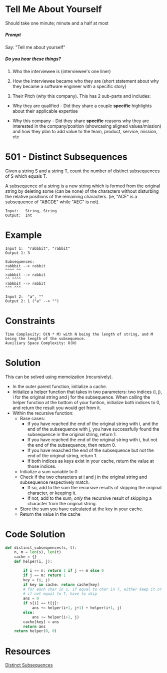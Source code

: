 # Tell Me About Yourself

Should take one minute; minute and a half at most

##### Prompt

Say: "Tell me about yourself"

##### Do you hear these things?

1. Who the interviewee is (interviewee's one liner)

2. How the interviewee became who they are (short statement about why they became a software engineer with a specific story)

3. Their Pitch (why this company). This has 2 sub-parts and includes:

  - Why they are qualified - Did they share a couple
  **specific** highlights about their applicable expertise

  - Why this company - Did they share **specific** reasons
  why they are interested in the company/position
  (showcasing aligned values/mission) and how they plan to
  add value to the team, product, service, mission, etc

# 501 - Distinct Subsequences

Given a string S and a string T, count the number of distinct subsequences of S which equals T.

A subsequence of a string is a new string which is formed from the original string by deleting some (can be none) of the characters without disturbing the relative positions of the remaining characters.
(ie, "ACE" is a subsequence of "ABCDE" while "AEC" is not).

```
Input: 	 String, String
Output:  Int
```

# Example
```
Input 1:  "rabbbit", "rabbit"
Output 1: 3    

Subsequences:
rabbbit --> rabbit
^^^^ ^^
rabbbit --> rabbit
^^ ^^^^
rabbbit --> rabbit
^^^ ^^^

Input 2:  "a", "" 	           
Output 2: 1 ("a" --> "")   

```


# Constraints

```
Time Complexity: O(N * M) with N being the length of string, and M being the length of the subsequence.
Auxiliary Space Complexity: O(N)     
```


# Solution
This can be solved using memoization (recursively).

* In the outer parent function, initialize a cache.
* Initialize a helper function that takes in two parameters: two indices (i, j), i for the original string and j for the subsequence.
When calling the helper function at the bottom of your funtion, initialize both indices to 0, and return the result you would get from it.
* Within the recursive function:
    * Base cases:  
        * If you have reached the end of the original string with i, and the end of the subsequence with j, you have successfully found the subsequence in the original
string, return 1.
        * If you have reached the end of the original string with i, but not the end of the subsequence, then return 0.
        * If you have reaached the end of the subsequence but not the end of the original string, return 1.
        * If both indices as keys exist in your cache, return the value at those indices.
    * Initialize a sum variable to 0
    * Check if the two characters at i and j in the original string and subsequence respectively match.
        * If so, add to the sum the recursive results of skipping the original character, or keeping it.
        * If not, add to the sum, _only_ the recursive result of skipping a character from the original string.
    * Store the sum you have calculated at the key in your cache.
    * Return the value in the cache


# Code Solution

```python
def distinct_subsequences(s, t):        
    n, m = len(s), len(t)
    cache = {}
    def helper(i, j):

        if i == n: return 1 if j == m else 0
        if j == m: return 1
        key = (i, j)
        if key in cache: return cache[key]
        # for each char in S, if equal to char in T, either keep it or not
        # if not equal to T, have to skip
        ans = 0
        if s[i] == t[j]:
            ans += helper(i+1, j+1) + helper(i+1, j)
        else:
            ans += helper(i+1, j)    
        cache[key] = ans    
        return ans    
    return helper(0, 0)
```


# Resources
[Distinct Subsequences](https://leetcode.com/problems/distinct-subsequences/discuss/)
